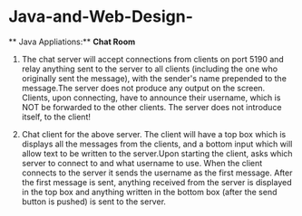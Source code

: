 # Java-and-Web-Design-
** Java Appliations:**
**Chat Room**
1) The chat server will accept connections from clients on port 5190 and relay anything sent to the server to all clients (including the one who originally sent the message), with the sender's name prepended to the message.The server does not produce any output on the screen. Clients, upon connecting, have to announce their username, which is NOT be forwarded to the other clients. The server does not introduce itself, to the client!

2) Chat client for the above server. The client will have a top box which is displays all the messages from the clients, and a bottom input which will allow text to be written to the server.Upon starting the client,  asks which server to connect to and what username to use. When the client connects to the server it sends the username as the first message. After the first message is sent, anything received from the server is displayed in the top box and anything written in the bottom box (after the send button is pushed) is sent to the server.

